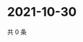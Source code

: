 # 2021-10-30

共 0 条

<!-- BEGIN WEIBO -->
<!-- 最后更新时间 Sat Oct 30 2021 04:08:53 GMT+0800 (China Standard Time) -->

<!-- END WEIBO -->
